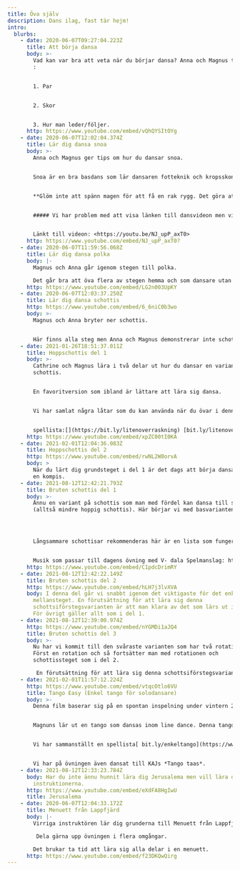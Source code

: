 ```yaml
---
title: Öva själv
description: Dans ilag, fast tär hejm!
intro:
  blurbs:
    - date: 2020-06-07T09:27:04.223Z
      title: Att börja dansa
      body: >-
        Vad kan var bra att veta när du börjar dansa? Anna och Magnus tipsar om
        :


        1. Par


        2. Skor


        3. Hur man leder/följer.
      http: https://www.youtube.com/embed/vQhQYSItOYg
    - date: 2020-06-07T12:02:04.374Z
      title: Lär dig dansa snoa
      body: >-
        Anna och Magnus ger tips om hur du dansar snoa.


        Snoa är en bra basdans som lär dansaren fotteknik och kropsskontroll.


        **Glöm inte att spänn magen för att få en rak rygg. Det göra att när ni dansar som par kan ni styra dansen själva. Öva hela tiden med rak rygg.**


        ##### Vi har problem med att visa länken till dansvideon men vi arbetar på det. 


        Länkt till videon: <https://youtu.be/NJ_upP_axT0>
      http: https://www.youtube.com/embed/NJ_upP_axT0?
    - date: 2020-06-07T11:59:56.068Z
      title: Lär dig dansa polka
      body: |-
        Magnus och Anna går igenom stegen till polka.

        Det går bra att öva flera av stegen hemma och som dansare utan par.
      http: https://www.youtube.com/embed/LG2n003UpKY
    - date: 2020-06-07T12:03:37.250Z
      title: Lär dig dansa schottis
      http: https://www.youtube.com/embed/6_6niC0b3wo
      body: >-
        Magnus och Anna bryter ner schottis.


        Här finns alla steg men Anna och Magnus demonstrerar inte schottis till musik på slutet.
    - date: 2021-01-26T18:51:37.011Z
      title: Hoppschottis del 1
      body: >-
        Cathrine och Magnus lära i två delar ut hur du dansar en variant på
        schottis.


        En favoritversion som ibland är lättare att lära sig dansa.


        Vi har samlat några låtar som du kan använda när du övar i denna 


        spellista:[](https://bit.ly/litenoverraskning) [bit.ly/litenoverraskning](bit.ly/litenoverraskning)
      http: https://www.youtube.com/embed/xpZC00tI0KA
    - date: 2021-02-01T12:04:36.083Z
      title: Hoppschottis del 2
      http: https://www.youtube.com/embed/rwNL2W8orvA
      body: >
        När du lärt dig grundsteget i del 1 är det dags att börja dansa runt med
        en kompis.
    - date: 2021-08-12T12:42:21.793Z
      title: Bruten schottis del 1
      body: >-
        Ännu en variant på schottis som man med fördel kan dansa till stigare
        (alltså mindre hoppig schottis). Här börjar vi med basvarianten.




        Långsammare schottisar rekommenderas här är en lista som fungerar bra. 


        Musik som passar till dagens övning med V- dala Spelmanslag: https://youtu.be/gazyXFbvBVU Böl Olles Schottis https://youtu.be/tf2C0UmLvHI "Ja, dä gör vi" schottish Mats Edén https://youtu.be/snXstD8CWSM "Trollhaugen" schottis
      http: https://www.youtube.com/embed/C1pdcDrimRY
    - date: 2021-08-12T12:42:22.149Z
      title: Bruten schottis del 2
      http: https://www.youtube.com/embed/hLH7j3lvXVA
      body: I denna del går vi snabbt igenom det viktigaste för det enklare roterande
        mellansteget. En förutsättning för att lära sig denna
        schottsiförstegsvarianten är att man klara av det som lärs ut i del 1.
        För övrigt gäller allt som i del 1.
    - date: 2021-08-12T12:39:00.974Z
      http: https://www.youtube.com/embed/nYGMDi1aJQ4
      title: Bruten schottis del 3
      body: >-
        Nu har vi kommit till den svåraste varianten som har två rotationer.
        Först en rotation och så fortsätter man med rotationen och
        schottissteget som i del 2.

         En förutsättning för att lära sig denna schottsiförstegsvarianten är att man klara av det som lärs ut i del 1 och del 2.
    - date: 2021-02-01T11:57:12.224Z
      http: https://www.youtube.com/embed/vtqcOtlo6VU
      title: Tango Easy (Enkel tango för solodansare)
      body: >-
        Denna film baserar sig på en spontan inspelning under vintern 2021. 


        Magnuns lär ut en tango som dansas inom line dance. Denna tango kan dansas till vilken tango som helst. 


        Vi har sammanställt en spellista[ bit.ly/enkeltango](https://www.youtube.com/redirect?event=video_description&redir_token=QUFFLUhqa0FQbjItNXM5WHd4bzJRNC1rRm5BM0tnUTJvUXxBQ3Jtc0tsM2NudFNiOEsxQ2FNYi1XaWVzTUZ0RzhnWE1aWFM0c2ZOWENHUGZXd1RuYXlZRHpUcDhmd2xIRzVqUHRQNG1YbFNGOTNCbjQ0bW5lX1F0cUk2dHJWcU9kTjFVSWxJR2EtMlBBaGdtOF9EQk9RLTFkOA&q=http%3A%2F%2Fbit.ly%2Fenkeltango) med några tangon från både här och där i världen. ​ 


        Vi har på övningen även dansat till KAJs *Tango taas*.
    - date: 2021-08-12T12:33:23.784Z
      body: Har du inte ännu hunnit lära dig Jerusalema men vill lära dig?  Här kommer
        instruktionerna.
      http: https://www.youtube.com/embed/eXdFA8HgIwU
      title: Jerusalema
    - date: 2020-06-07T12:04:33.172Z
      title: Menuett från Lappfjärd
      body: |-
        Virriga instruktören lär dig grunderna till Menuett från Lappfjärd.

         Dela gärna upp övningen i flera omgångar. 

        Det brukar ta tid att lära sig alla delar i en menuett.
      http: https://www.youtube.com/embed/f23DKQwQirg
---
```

